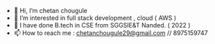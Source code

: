 - 👋 Hi, I’m chetan chougule
- 👀 I’m interested in full stack development , cloud ( AWS ) 
- 🌱 I have done B.tech in CSE from SGGSIE&T Nanded. ( 2022 )
- 📫 How to reach me : chetanchougule29@gmail.com // 8975159747

<!---
ccc29/ccc29 is a ✨ special ✨ repository because its `README.md` (this file) appears on your GitHub profile.
You can click the Preview link to take a look at your changes.
--->
